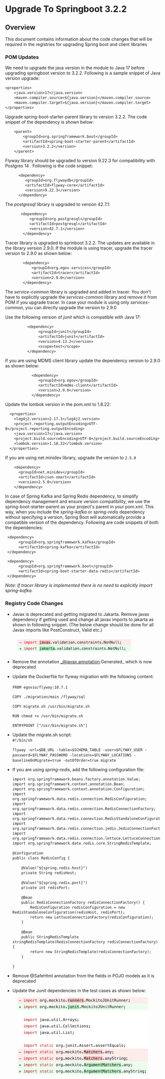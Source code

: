 # Upgrade To Springboot 3.2.2

## Overview

This document contains information about the code changes that will be required in the registries for upgrading Spring boot and client libraries

### POM Updates

We need to upgrade the java version in the module to Java 17 before upgrading springboot version to 3.2.2. Following is a sample snippet of Java version upgrade:

```
<properties>
    <java.version>17</java.version>
    <maven.compiler.source>${java.version}</maven.compiler.source>
    <maven.compiler.target>${java.version}</maven.compiler.target>
</properties>
```

Upgrade spring-boot-starter-parent library to version 3.2.2. The code snippet of the dependency is shown below:

```
    <parent>
        <groupId>org.springframework.boot</groupId>
        <artifactId>spring-boot-starter-parent</artifactId>
        <version>3.2.2</version>
    </parent>
```

Flyway library should be upgraded to version 9.22.3 for compatibility with Postgres 14 . Following is the code snippet:

```
      <dependency>
         <groupId>org.flywaydb</groupId>
         <artifactId>flyway-core</artifactId>
         <version>9.22.3</version>
      </dependency>
```

The _postgresql_ library is upgraded to version 42.7.1:

```
       <dependency>
           <groupId>org.postgresql</groupId>
           <artifactId>postgresql</artifactId>
           <version>42.7.1</version>
        </dependency>
```

Tracer library is upgraded to sprinboot 3.2.2. The updates are available in the library version 2.9.0. If the module is using tracer, upgrade the tracer version to 2.9.0 as shown below:

```
        <dependency>
            <groupId>org.egov.services</groupId>
            <artifactId>tracer</artifactId>
            <version>2.9.0</version>
        </dependency>
```

The _service-common_ library is  upgraded and added in tracer. You don't have to explicitly upgrade the _services-common_ library and remove it from POM if you upgrade tracer. In case your module is using only  _services-common,_ you can directly upgrade the version to 2.9.0

Use the following version of _junit_ which is compatible with Java 17:

```
          <dependency>
               <groupId>junit</groupId>
               <artifactId>junit</artifactId>
               <version>4.13.2</version>
               <scope>test</scope>
          </dependency>
```

If you are using MDMS client library update the dependency version to 2.9.0 as shown below:

```
            <dependency>
               <groupId>org.egov</groupId>
               <artifactId>mdms-client</artifactId>
               <version>2.9.0</version>
            </dependency>
```

Update the lombok version in the pom.xml to 1.8.22:

```
  <properties>
    <log4j2.version>2.17.1</log4j2.version>
    <project.reporting.outputEncoding>UTF-8</project.reporting.outputEncoding>
    <java.version>17</java.version>
    <project.build.sourceEncoding>UTF-8</project.build.sourceEncoding>
    <lombok.version>1.18.22</lombok.version>
  </properties>
```

If you are using net.minidev library, upgrade the version to `2.5.0`

```
    <dependency>
      <groupId>net.minidev</groupId>
      <artifactId>json-smart</artifactId>
      <version>2.5.0</version>
    </dependency>
```

In case of Spring Kafka and Spring Redis dependency, to simplify dependency management and ensure version compatibility, we use the spring-boot-starter-parent as your project's parent in your pom.xml. This way, when you include the _spring-kafka_ or _spring-redis_ dependency without specifying a version, Spring Boot will automatically provide a compatible version of the dependency. Following are code snippets of both the dependencies:

```
 <dependency>
      <groupId>org.springframework.kafka</groupId>
      <artifactId>spring-kafka</artifactId>
 </dependency>
```

```
 <dependency>
      <groupId>org.springframework.boot</groupId>
      <artifactId>spring-boot-starter-data-redis</artifactId>
 </dependency>
```

_Note: If tracer library is implemented there is no need to explicitly import spring-kafka._

### Registry Code Changes&#x20;

* Javax is deprecated and getting migrated to Jakarta. Remove javax dependency if getting used and change all javax imports to jakarta as shown in following snippet. (The below change should be done for all Javax imports like PostConstruct, Valid etc.)

<div align="left">

<figure><img src="../../.gitbook/assets/Screenshot 2024-03-04 at 4.38.45 PM.png" alt=""><figcaption></figcaption></figure>

</div>

* Remove the annotation _@javax.annotation.Generated_ which is now deprecated
*   Update the Dockerfile for flyway migration with the following content:\
    \
    `FROM egovio/flyway:10.7.1`

    `COPY ./migration/main /flyway/sql`

    `COPY migrate.sh /usr/bin/migrate.sh`

    `RUN chmod +x /usr/bin/migrate.sh`

    `ENTRYPOINT ["/usr/bin/migrate.sh"]`
*   Update the migrate.sh script:\
    &#x20;`#!/bin/sh`

    `flyway -url=$DB_URL -table=$SCHEMA_TABLE -user=$FLYWAY_USER -password=$FLYWAY_PASSWORD -locations=$FLYWAY_LOCATIONS -baselineOnMigrate=true -outOfOrder=true migrate`
*   If you are using _spring-redis_, add the following configuration file:

    ```
    import org.springframework.beans.factory.annotation.Value;
    import org.springframework.context.annotation.Bean;
    import org.springframework.context.annotation.Configuration;
    import org.springframework.data.redis.connection.RedisConfiguration;
    import org.springframework.data.redis.connection.RedisConnectionFactory;
    import org.springframework.data.redis.connection.RedisStandaloneConfiguration;
    import org.springframework.data.redis.connection.jedis.JedisConnectionFactory;
    import org.springframework.data.redis.connection.lettuce.LettuceConnectionFactory;
    import org.springframework.data.redis.core.StringRedisTemplate;

    @Configuration
    public class RedisConfig {

        @Value("${spring.redis.host}")
        private String redisHost;

        @Value("${spring.redis.port}")
        private int redisPort;

        @Bean
        public RedisConnectionFactory redisConnectionFactory() {
            RedisConfiguration redisConfiguration = new RedisStandaloneConfiguration(redisHost, redisPort);
            return new LettuceConnectionFactory(redisConfiguration);
        }

        @Bean
        public StringRedisTemplate stringRedisTemplate(RedisConnectionFactory redisConnectionFactory) {
            return new StringRedisTemplate(redisConnectionFactory);
        }

    }
    ```
* Remove @SafeHtml annotation from the fields in POJO models as it is deprecated
* Update the Junit dependencies in the test cases as shown below:

<figure><img src="../../.gitbook/assets/Screenshot 2024-03-04 at 7.03.06 PM.png" alt=""><figcaption><p> </p></figcaption></figure>

